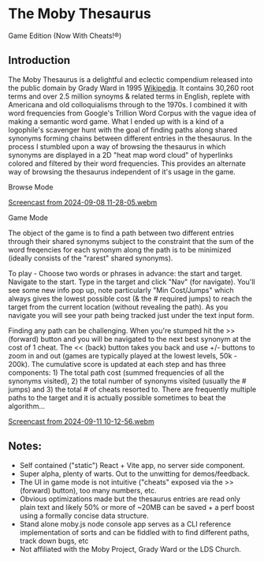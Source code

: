 
# The Moby Thesaurus
Game Edition (Now With Cheats!®)

## Introduction

The Moby Thesaurus is a delightful and eclectic compendium released into the public domain by Grady Ward in 1995 [Wikipedia](https://en.wikipedia.org/wiki/Moby_Project). It contains 30,260 root terms and over 2.5 million synoyms & related terms in English, replete with Americana and old colloquialisms through to the 1970s. I combined it with word frequencies from Google's Trillion Word Corpus with the vague idea of making a semantic word game. What I ended up with is a kind of a logophile's scavenger hunt with the goal of finding paths along shared synonyms forming chains between different entries in the thesaurus. In the process I stumbled upon a way of browsing the thesaurus in which synonyms are displayed in a 2D "heat map word cloud" of hyperlinks colored and filtered by their word frequencies. This provides an alternate way of browsing the thesaurus independent of it's usage in the game.  

Browse Mode

[Screencast from 2024-09-08 11-28-05.webm](https://github.com/user-attachments/assets/ec5e2382-704e-48db-9706-78494dec9873)

Game Mode

The object of the game is to find a path between two different entries through their shared synonyms subject to the constraint that the sum of the word freqencies for each synonym along the path is to be minimized (ideally consists of the "rarest" shared synonyms).  

To play - Choose two words or phrases in advance: the start and target. Navigate to the start. Type in the target and click "Nav" (for navigate). You'll see some new info pop up, note particularly "Min Cost/Jumps" which always gives the lowest possible cost (& the # required jumps) to reach the target from the current location (without revealing the path). As you navigate you will see your path being tracked just under the text input form. 

Finding any path can be challenging. When you're stumped hit the >> (forward) button and you will be navigated to the next best synonym at the cost of 1 cheat. The << (back) button takes you back and use +/- buttons to zoom in and out (games are typically played at the lowest levels, 50k - 200k). The cumulative score is updated at each step and has three components: 1) The total path cost (summed frequencies of all the synonyms visited), 2) the total number of synonyms visited (usually the # jumps) and 3) the total # of cheats resorted to. There are frequently multiple paths to the target and it is actually possible sometimes to beat the algorithm... 

[Screencast from 2024-09-11 10-12-56.webm](https://github.com/user-attachments/assets/b022f348-5793-42c9-881f-3f6793020eee)

## Notes:
- Self contained ("static") React + Vite app, no server side component.
- Super alpha, plenty of warts. Out to the unwitting for demos/feedback.
- The UI in game mode is not intuitive ("cheats" exposed via the >> (forward) button), too many numbers, etc. 
- Obvious optimizations made but the thesaurus entries are read only plain text and likely 50% or more of ~20MB can be saved + a perf boost using a formally concise data structure.
- Stand alone moby.js node console app serves as a CLI reference implementation of sorts and can be fiddled with to find different paths, track down bugs, etc
- Not affiliated with the Moby Project, Grady Ward or the LDS Church.

  









